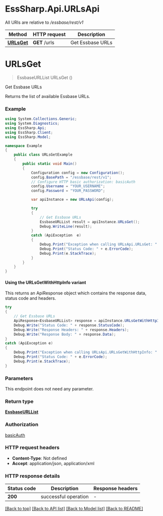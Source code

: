 # EssSharp.Api.URLsApi

All URIs are relative to */essbase/rest/v1*

| Method | HTTP request | Description |
|--------|--------------|-------------|
| [**URLsGet**](URLsApi.md#urlsget) | **GET** /urls | Get Essbase URLs |

<a id="urlsget"></a>
# **URLsGet**
> EssbaseURLList URLsGet ()

Get Essbase URLs

<p>Returns the list of available Essbase URLs.</p>

### Example
```csharp
using System.Collections.Generic;
using System.Diagnostics;
using EssSharp.Api;
using EssSharp.Client;
using EssSharp.Model;

namespace Example
{
    public class URLsGetExample
    {
        public static void Main()
        {
            Configuration config = new Configuration();
            config.BasePath = "/essbase/rest/v1";
            // Configure HTTP basic authorization: basicAuth
            config.Username = "YOUR_USERNAME";
            config.Password = "YOUR_PASSWORD";

            var apiInstance = new URLsApi(config);

            try
            {
                // Get Essbase URLs
                EssbaseURLList result = apiInstance.URLsGet();
                Debug.WriteLine(result);
            }
            catch (ApiException  e)
            {
                Debug.Print("Exception when calling URLsApi.URLsGet: " + e.Message);
                Debug.Print("Status Code: " + e.ErrorCode);
                Debug.Print(e.StackTrace);
            }
        }
    }
}
```

#### Using the URLsGetWithHttpInfo variant
This returns an ApiResponse object which contains the response data, status code and headers.

```csharp
try
{
    // Get Essbase URLs
    ApiResponse<EssbaseURLList> response = apiInstance.URLsGetWithHttpInfo();
    Debug.Write("Status Code: " + response.StatusCode);
    Debug.Write("Response Headers: " + response.Headers);
    Debug.Write("Response Body: " + response.Data);
}
catch (ApiException e)
{
    Debug.Print("Exception when calling URLsApi.URLsGetWithHttpInfo: " + e.Message);
    Debug.Print("Status Code: " + e.ErrorCode);
    Debug.Print(e.StackTrace);
}
```

### Parameters
This endpoint does not need any parameter.
### Return type

[**EssbaseURLList**](EssbaseURLList.md)

### Authorization

[basicAuth](../README.md#basicAuth)

### HTTP request headers

 - **Content-Type**: Not defined
 - **Accept**: application/json, application/xml


### HTTP response details
| Status code | Description | Response headers |
|-------------|-------------|------------------|
| **200** | successful operation |  -  |

[[Back to top]](#) [[Back to API list]](../README.md#documentation-for-api-endpoints) [[Back to Model list]](../README.md#documentation-for-models) [[Back to README]](../README.md)

